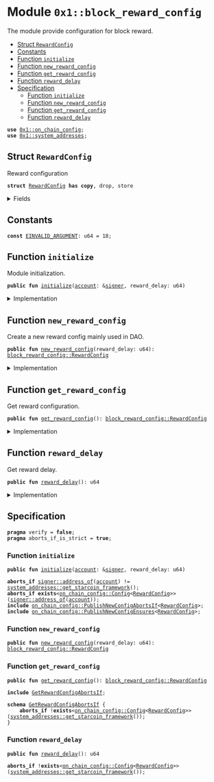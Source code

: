 
<a id="0x1_block_reward_config"></a>

# Module `0x1::block_reward_config`

The module provide configuration for block reward.


-  [Struct `RewardConfig`](#0x1_block_reward_config_RewardConfig)
-  [Constants](#@Constants_0)
-  [Function `initialize`](#0x1_block_reward_config_initialize)
-  [Function `new_reward_config`](#0x1_block_reward_config_new_reward_config)
-  [Function `get_reward_config`](#0x1_block_reward_config_get_reward_config)
-  [Function `reward_delay`](#0x1_block_reward_config_reward_delay)
-  [Specification](#@Specification_1)
    -  [Function `initialize`](#@Specification_1_initialize)
    -  [Function `new_reward_config`](#@Specification_1_new_reward_config)
    -  [Function `get_reward_config`](#@Specification_1_get_reward_config)
    -  [Function `reward_delay`](#@Specification_1_reward_delay)


<pre><code><b>use</b> <a href="on_chain_config.md#0x1_on_chain_config">0x1::on_chain_config</a>;
<b>use</b> <a href="system_addresses.md#0x1_system_addresses">0x1::system_addresses</a>;
</code></pre>



<a id="0x1_block_reward_config_RewardConfig"></a>

## Struct `RewardConfig`

Reward configuration


<pre><code><b>struct</b> <a href="block_reward_config.md#0x1_block_reward_config_RewardConfig">RewardConfig</a> <b>has</b> <b>copy</b>, drop, store
</code></pre>



<details>
<summary>Fields</summary>


<dl>
<dt>
<code>reward_delay: u64</code>
</dt>
<dd>
 how many blocks delay reward distribution.
</dd>
</dl>


</details>

<a id="@Constants_0"></a>

## Constants


<a id="0x1_block_reward_config_EINVALID_ARGUMENT"></a>



<pre><code><b>const</b> <a href="block_reward_config.md#0x1_block_reward_config_EINVALID_ARGUMENT">EINVALID_ARGUMENT</a>: u64 = 18;
</code></pre>



<a id="0x1_block_reward_config_initialize"></a>

## Function `initialize`

Module initialization.


<pre><code><b>public</b> <b>fun</b> <a href="block_reward_config.md#0x1_block_reward_config_initialize">initialize</a>(<a href="account.md#0x1_account">account</a>: &<a href="../../move-stdlib/doc/signer.md#0x1_signer">signer</a>, reward_delay: u64)
</code></pre>



<details>
<summary>Implementation</summary>


<pre><code><b>public</b> <b>fun</b> <a href="block_reward_config.md#0x1_block_reward_config_initialize">initialize</a>(<a href="account.md#0x1_account">account</a>: &<a href="../../move-stdlib/doc/signer.md#0x1_signer">signer</a>, reward_delay: u64) {
    // Timestamp::assert_genesis();
    <a href="system_addresses.md#0x1_system_addresses_assert_starcoin_framework">system_addresses::assert_starcoin_framework</a>(<a href="account.md#0x1_account">account</a>);

    <a href="on_chain_config.md#0x1_on_chain_config_publish_new_config">on_chain_config::publish_new_config</a>&lt;<a href="block_reward_config.md#0x1_block_reward_config_RewardConfig">Self::RewardConfig</a>&gt;(
        <a href="account.md#0x1_account">account</a>,
        <a href="block_reward_config.md#0x1_block_reward_config_new_reward_config">new_reward_config</a>(reward_delay)
    );
}
</code></pre>



</details>

<a id="0x1_block_reward_config_new_reward_config"></a>

## Function `new_reward_config`

Create a new reward config mainly used in DAO.


<pre><code><b>public</b> <b>fun</b> <a href="block_reward_config.md#0x1_block_reward_config_new_reward_config">new_reward_config</a>(reward_delay: u64): <a href="block_reward_config.md#0x1_block_reward_config_RewardConfig">block_reward_config::RewardConfig</a>
</code></pre>



<details>
<summary>Implementation</summary>


<pre><code><b>public</b> <b>fun</b> <a href="block_reward_config.md#0x1_block_reward_config_new_reward_config">new_reward_config</a>(reward_delay: u64): <a href="block_reward_config.md#0x1_block_reward_config_RewardConfig">RewardConfig</a> {
    <a href="block_reward_config.md#0x1_block_reward_config_RewardConfig">RewardConfig</a> { reward_delay: reward_delay }
}
</code></pre>



</details>

<a id="0x1_block_reward_config_get_reward_config"></a>

## Function `get_reward_config`

Get reward configuration.


<pre><code><b>public</b> <b>fun</b> <a href="block_reward_config.md#0x1_block_reward_config_get_reward_config">get_reward_config</a>(): <a href="block_reward_config.md#0x1_block_reward_config_RewardConfig">block_reward_config::RewardConfig</a>
</code></pre>



<details>
<summary>Implementation</summary>


<pre><code><b>public</b> <b>fun</b> <a href="block_reward_config.md#0x1_block_reward_config_get_reward_config">get_reward_config</a>(): <a href="block_reward_config.md#0x1_block_reward_config_RewardConfig">RewardConfig</a> {
    <a href="on_chain_config.md#0x1_on_chain_config_get_by_address">on_chain_config::get_by_address</a>&lt;<a href="block_reward_config.md#0x1_block_reward_config_RewardConfig">RewardConfig</a>&gt;(<a href="system_addresses.md#0x1_system_addresses_get_starcoin_framework">system_addresses::get_starcoin_framework</a>())
}
</code></pre>



</details>

<a id="0x1_block_reward_config_reward_delay"></a>

## Function `reward_delay`

Get reward delay.


<pre><code><b>public</b> <b>fun</b> <a href="block_reward_config.md#0x1_block_reward_config_reward_delay">reward_delay</a>(): u64
</code></pre>



<details>
<summary>Implementation</summary>


<pre><code><b>public</b> <b>fun</b> <a href="block_reward_config.md#0x1_block_reward_config_reward_delay">reward_delay</a>(): u64 {
    <b>let</b> reward_config = <a href="block_reward_config.md#0x1_block_reward_config_get_reward_config">get_reward_config</a>();
    reward_config.reward_delay
}
</code></pre>



</details>

<a id="@Specification_1"></a>

## Specification



<pre><code><b>pragma</b> verify = <b>false</b>;
<b>pragma</b> aborts_if_is_strict = <b>true</b>;
</code></pre>



<a id="@Specification_1_initialize"></a>

### Function `initialize`


<pre><code><b>public</b> <b>fun</b> <a href="block_reward_config.md#0x1_block_reward_config_initialize">initialize</a>(<a href="account.md#0x1_account">account</a>: &<a href="../../move-stdlib/doc/signer.md#0x1_signer">signer</a>, reward_delay: u64)
</code></pre>




<pre><code><b>aborts_if</b> <a href="../../move-stdlib/doc/signer.md#0x1_signer_address_of">signer::address_of</a>(<a href="account.md#0x1_account">account</a>) != <a href="system_addresses.md#0x1_system_addresses_get_starcoin_framework">system_addresses::get_starcoin_framework</a>();
<b>aborts_if</b> <b>exists</b>&lt;<a href="on_chain_config.md#0x1_on_chain_config_Config">on_chain_config::Config</a>&lt;<a href="block_reward_config.md#0x1_block_reward_config_RewardConfig">RewardConfig</a>&gt;&gt;(<a href="../../move-stdlib/doc/signer.md#0x1_signer_address_of">signer::address_of</a>(<a href="account.md#0x1_account">account</a>));
<b>include</b> <a href="on_chain_config.md#0x1_on_chain_config_PublishNewConfigAbortsIf">on_chain_config::PublishNewConfigAbortsIf</a>&lt;<a href="block_reward_config.md#0x1_block_reward_config_RewardConfig">RewardConfig</a>&gt;;
<b>include</b> <a href="on_chain_config.md#0x1_on_chain_config_PublishNewConfigEnsures">on_chain_config::PublishNewConfigEnsures</a>&lt;<a href="block_reward_config.md#0x1_block_reward_config_RewardConfig">RewardConfig</a>&gt;;
</code></pre>



<a id="@Specification_1_new_reward_config"></a>

### Function `new_reward_config`


<pre><code><b>public</b> <b>fun</b> <a href="block_reward_config.md#0x1_block_reward_config_new_reward_config">new_reward_config</a>(reward_delay: u64): <a href="block_reward_config.md#0x1_block_reward_config_RewardConfig">block_reward_config::RewardConfig</a>
</code></pre>




<a id="@Specification_1_get_reward_config"></a>

### Function `get_reward_config`


<pre><code><b>public</b> <b>fun</b> <a href="block_reward_config.md#0x1_block_reward_config_get_reward_config">get_reward_config</a>(): <a href="block_reward_config.md#0x1_block_reward_config_RewardConfig">block_reward_config::RewardConfig</a>
</code></pre>




<pre><code><b>include</b> <a href="block_reward_config.md#0x1_block_reward_config_GetRewardConfigAbortsIf">GetRewardConfigAbortsIf</a>;
</code></pre>




<a id="0x1_block_reward_config_GetRewardConfigAbortsIf"></a>


<pre><code><b>schema</b> <a href="block_reward_config.md#0x1_block_reward_config_GetRewardConfigAbortsIf">GetRewardConfigAbortsIf</a> {
    <b>aborts_if</b> !<b>exists</b>&lt;<a href="on_chain_config.md#0x1_on_chain_config_Config">on_chain_config::Config</a>&lt;<a href="block_reward_config.md#0x1_block_reward_config_RewardConfig">RewardConfig</a>&gt;&gt;(<a href="system_addresses.md#0x1_system_addresses_get_starcoin_framework">system_addresses::get_starcoin_framework</a>());
}
</code></pre>



<a id="@Specification_1_reward_delay"></a>

### Function `reward_delay`


<pre><code><b>public</b> <b>fun</b> <a href="block_reward_config.md#0x1_block_reward_config_reward_delay">reward_delay</a>(): u64
</code></pre>




<pre><code><b>aborts_if</b> !<b>exists</b>&lt;<a href="on_chain_config.md#0x1_on_chain_config_Config">on_chain_config::Config</a>&lt;<a href="block_reward_config.md#0x1_block_reward_config_RewardConfig">RewardConfig</a>&gt;&gt;(<a href="system_addresses.md#0x1_system_addresses_get_starcoin_framework">system_addresses::get_starcoin_framework</a>());
</code></pre>


[move-book]: https://starcoin.dev/move/book/SUMMARY
